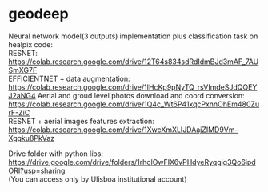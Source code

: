 # geodeep

Neural network model(3 outputs) implementation plus classification task on healpix code:    
RESNET: https://colab.research.google.com/drive/12T64s834sdRdIdmBJd3mAF_7AUSmXG7F  
EFFICIENTNET + data augmentation:  
https://colab.research.google.com/drive/1IHcKp9pNyTQ_rsVImdeSJdQQEYJ2aNG4
Aerial and groud level photos download and coord conversion:  
https://colab.research.google.com/drive/1Q4c_Wt6P41xqcPxnnOhEm480ZurF-ZiC  
RESNET + aerial images features extraction:  
https://colab.research.google.com/drive/1XwcXmXLIJDAajZIMD9Vm-Xggku8PkVaz

Drive folder with python libs:  
https://drive.google.com/drive/folders/1rholOwFIX6vPHdyeRyqgjg3Qo6ipdORI?usp=sharing  
(You can access only by Ulisboa institutional account)

